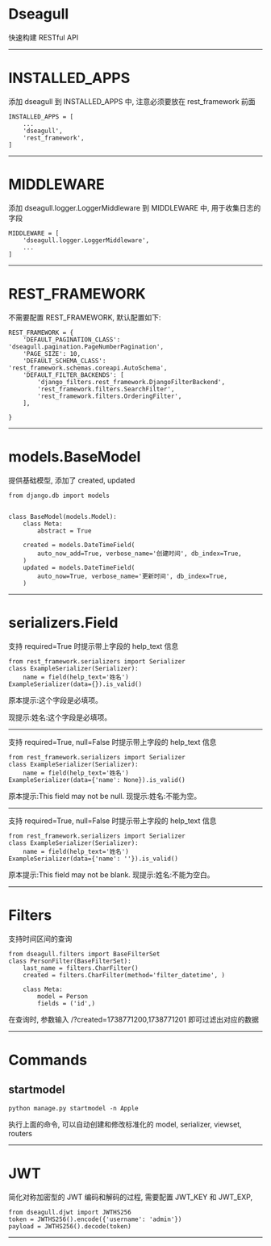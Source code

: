 # Dseagull

快速构建 RESTful API

---

# INSTALLED_APPS

添加 dseagull 到 INSTALLED_APPS 中, 注意必须要放在 rest_framework 前面

```
INSTALLED_APPS = [
    ...
    'dseagull',
    'rest_framework',
]
```

---

# MIDDLEWARE

添加 dseagull.logger.LoggerMiddleware 到 MIDDLEWARE 中, 用于收集日志的字段

```
MIDDLEWARE = [
    'dseagull.logger.LoggerMiddleware',
    ...
]
```

---

# REST_FRAMEWORK

不需要配置 REST_FRAMEWORK, 默认配置如下:

```
REST_FRAMEWORK = {
    'DEFAULT_PAGINATION_CLASS': 'dseagull.pagination.PageNumberPagination',
    'PAGE_SIZE': 10,
    'DEFAULT_SCHEMA_CLASS': 'rest_framework.schemas.coreapi.AutoSchema',
    'DEFAULT_FILTER_BACKENDS': [
        'django_filters.rest_framework.DjangoFilterBackend',
        'rest_framework.filters.SearchFilter',
        'rest_framework.filters.OrderingFilter',
    ],
    
}
```

---

# models.BaseModel

提供基础模型, 添加了 created, updated

    from django.db import models
    
    
    class BaseModel(models.Model):
        class Meta:
            abstract = True
    
        created = models.DateTimeField(
            auto_now_add=True, verbose_name='创建时间', db_index=True,
        )
        updated = models.DateTimeField(
            auto_now=True, verbose_name='更新时间', db_index=True,
        )

---

# serializers.Field

支持 required=True 时提示带上字段的 help_text 信息

    from rest_framework.serializers import Serializer
    class ExampleSerializer(Serializer):
        name = field(help_text='姓名')
    ExampleSerializer(data={}).is_valid()

原本提示:这个字段是必填项。

现提示:姓名:这个字段是必填项。

---

支持 required=True, null=False 时提示带上字段的 help_text 信息

    from rest_framework.serializers import Serializer
    class ExampleSerializer(Serializer):
        name = field(help_text='姓名')
    ExampleSerializer(data={'name': None}).is_valid()

原本提示:This field may not be null.
现提示:姓名:不能为空。

---

支持 required=True, null=False 时提示带上字段的 help_text 信息

    from rest_framework.serializers import Serializer
    class ExampleSerializer(Serializer):
        name = field(help_text='姓名')
    ExampleSerializer(data={'name': ''}).is_valid()

原本提示:This field may not be blank.
现提示:姓名:不能为空白。

---

# Filters

支持时间区间的查询

    from dseagull.filters import BaseFilterSet
    class PersonFilter(BaseFilterSet):
        last_name = filters.CharFilter()
        created = filters.CharFilter(method='filter_datetime', )
    
        class Meta:
            model = Person
            fields = ('id',)

在查询时, 参数输入 /?created=1738771200,1738771201 即可过滤出对应的数据

---

# Commands

## startmodel

    python manage.py startmodel -n Apple

执行上面的命令, 可以自动创建和修改标准化的 model, serializer, viewset, routers

---

# JWT

简化对称加密型的 JWT 编码和解码的过程, 需要配置 JWT_KEY 和 JWT_EXP,

    from dseagull.djwt import JWTHS256
    token = JWTHS256().encode({'username': 'admin'})
    payload = JWTHS256().decode(token)

---